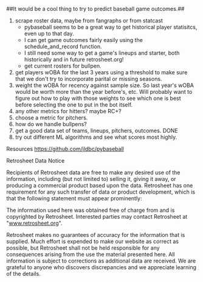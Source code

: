##It would be a cool thing to try to predict baseball game outcomes.##
1) scrape roster data, maybe from fangraphs or from statcast
    - pybaseball seems to be a great way to get historical player statisitcs, even up to that day.
    - I can get game outcomes fairly easily using the schedule_and_record function.
    - I still need some way to get a game's lineups and starter, both historically and in future retrosheet.org!
	- get current rosters for bullpen.
2) get players wOBA for the last 3 years using a threshold to make sure that we don't try to incorporate parital or missing seasons.
3) weight the wOBA for recency against sample size. So last year's wOBA would be worth more than the year before's, etc. Will probably want to figure out how to play with those weights to see which one is best before selecting the one to put in the bot itself.
4) any other metrics for hitters? maybe RC+?
5) choose a metric for pitchers.
6) how do we handle bullpens?
7) get a good data set of teams, lineups, pitchers, outcomes. DONE
8) try out different ML algorithms and see what scores most highly.

Resources
https://github.com/jldbc/pybaseball


Retrosheet Data Notice

Recipients of Retrosheet data are free to make any desired use of the information, including (but not limited to) selling it, giving it away, or producing a commercial product based upon the data. Retrosheet has one requirement for any such transfer of data or product development, which is that the following statement must appear prominently:

 The information used here was obtained free of
 charge from and is copyrighted by Retrosheet.  Interested
 parties may contact Retrosheet at "www.retrosheet.org".

Retrosheet makes no guarantees of accuracy for the information that is supplied. Much effort is expended to make our website as correct as possible, but Retrosheet shall not be held responsible for any consequences arising from the use the material presented here. All information is subject to corrections as additional data are received. We are grateful to anyone who discovers discrepancies and we appreciate learning of the details.
